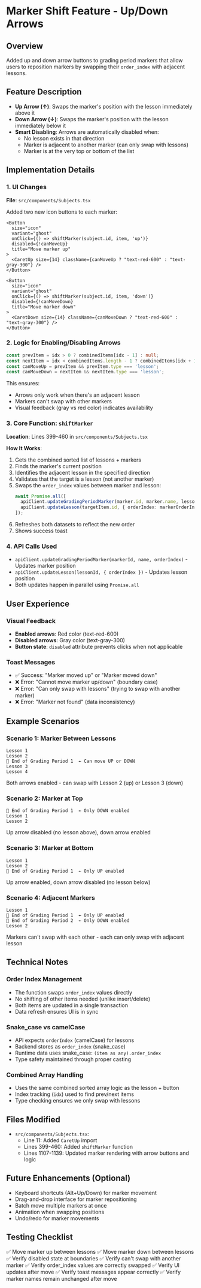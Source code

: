 # Marker Shift Feature - Up/Down Arrows

## Overview
Added up and down arrow buttons to grading period markers that allow users to reposition markers by swapping their `order_index` with adjacent lessons.

## Feature Description
- **Up Arrow (↑)**: Swaps the marker's position with the lesson immediately above it
- **Down Arrow (↓)**: Swaps the marker's position with the lesson immediately below it
- **Smart Disabling**: Arrows are automatically disabled when:
  - No lesson exists in that direction
  - Marker is adjacent to another marker (can only swap with lessons)
  - Marker is at the very top or bottom of the list

## Implementation Details

### 1. UI Changes
**File**: `src/components/Subjects.tsx`

Added two new icon buttons to each marker:
```tsx
<Button 
  size="icon" 
  variant="ghost" 
  onClick={() => shiftMarker(subject.id, item, 'up')} 
  disabled={!canMoveUp}
  title="Move marker up"
>
  <CaretUp size={14} className={canMoveUp ? "text-red-600" : "text-gray-300"} />
</Button>

<Button 
  size="icon" 
  variant="ghost" 
  onClick={() => shiftMarker(subject.id, item, 'down')} 
  disabled={!canMoveDown}
  title="Move marker down"
>
  <CaretDown size={14} className={canMoveDown ? "text-red-600" : "text-gray-300"} />
</Button>
```

### 2. Logic for Enabling/Disabling Arrows
```typescript
const prevItem = idx > 0 ? combinedItems[idx - 1] : null;
const nextItem = idx < combinedItems.length - 1 ? combinedItems[idx + 1] : null;
const canMoveUp = prevItem && prevItem.type === 'lesson';
const canMoveDown = nextItem && nextItem.type === 'lesson';
```

This ensures:
- Arrows only work when there's an adjacent lesson
- Markers can't swap with other markers
- Visual feedback (gray vs red color) indicates availability

### 3. Core Function: `shiftMarker`
**Location**: Lines 399-460 in `src/components/Subjects.tsx`

**How It Works**:
1. Gets the combined sorted list of lessons + markers
2. Finds the marker's current position
3. Identifies the adjacent lesson in the specified direction
4. Validates that the target is a lesson (not another marker)
5. Swaps the `order_index` values between marker and lesson:
   ```typescript
   await Promise.all([
     apiClient.updateGradingPeriodMarker(marker.id, marker.name, lessonOrderIndex),
     apiClient.updateLesson(targetItem.id, { orderIndex: markerOrderIndex })
   ]);
   ```
6. Refreshes both datasets to reflect the new order
7. Shows success toast

### 4. API Calls Used
- `apiClient.updateGradingPeriodMarker(markerId, name, orderIndex)` - Updates marker position
- `apiClient.updateLesson(lessonId, { orderIndex })` - Updates lesson position
- Both updates happen in parallel using `Promise.all`

## User Experience

### Visual Feedback
- **Enabled arrows**: Red color (text-red-600)
- **Disabled arrows**: Gray color (text-gray-300)
- **Button state**: `disabled` attribute prevents clicks when not applicable

### Toast Messages
- ✅ Success: "Marker moved up" or "Marker moved down"
- ❌ Error: "Cannot move marker up/down" (boundary case)
- ❌ Error: "Can only swap with lessons" (trying to swap with another marker)
- ❌ Error: "Marker not found" (data inconsistency)

## Example Scenarios

### Scenario 1: Marker Between Lessons
```
Lesson 1
Lesson 2
📍 End of Grading Period 1  ← Can move UP or DOWN
Lesson 3
Lesson 4
```
Both arrows enabled - can swap with Lesson 2 (up) or Lesson 3 (down)

### Scenario 2: Marker at Top
```
📍 End of Grading Period 1  ← Only DOWN enabled
Lesson 1
Lesson 2
```
Up arrow disabled (no lesson above), down arrow enabled

### Scenario 3: Marker at Bottom
```
Lesson 1
Lesson 2
📍 End of Grading Period 1  ← Only UP enabled
```
Up arrow enabled, down arrow disabled (no lesson below)

### Scenario 4: Adjacent Markers
```
Lesson 1
📍 End of Grading Period 1  ← Only UP enabled
📍 End of Grading Period 2  ← Only DOWN enabled
Lesson 2
```
Markers can't swap with each other - each can only swap with adjacent lesson

## Technical Notes

### Order Index Management
- The function swaps `order_index` values directly
- No shifting of other items needed (unlike insert/delete)
- Both items are updated in a single transaction
- Data refresh ensures UI is in sync

### Snake_case vs camelCase
- API expects `orderIndex` (camelCase) for lessons
- Backend stores as `order_index` (snake_case)
- Runtime data uses snake_case: `(item as any).order_index`
- Type safety maintained through proper casting

### Combined Array Handling
- Uses the same combined sorted array logic as the lesson + button
- Index tracking (`idx`) used to find prev/next items
- Type checking ensures we only swap with lessons

## Files Modified
- `src/components/Subjects.tsx`:
  - Line 11: Added `CaretUp` import
  - Lines 399-460: Added `shiftMarker` function
  - Lines 1107-1139: Updated marker rendering with arrow buttons and logic

## Future Enhancements (Optional)
- Keyboard shortcuts (Alt+Up/Down) for marker movement
- Drag-and-drop interface for marker repositioning
- Batch move multiple markers at once
- Animation when swapping positions
- Undo/redo for marker movements

## Testing Checklist
✅ Move marker up between lessons
✅ Move marker down between lessons  
✅ Verify disabled state at boundaries
✅ Verify can't swap with another marker
✅ Verify order_index values are correctly swapped
✅ Verify UI updates after move
✅ Verify toast messages appear correctly
✅ Verify marker names remain unchanged after move
